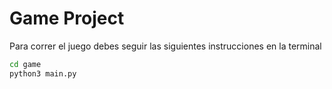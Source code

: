 # Game Project
Para correr el juego debes seguir las siguientes instrucciones en la terminal

```sh
cd game
python3 main.py
```